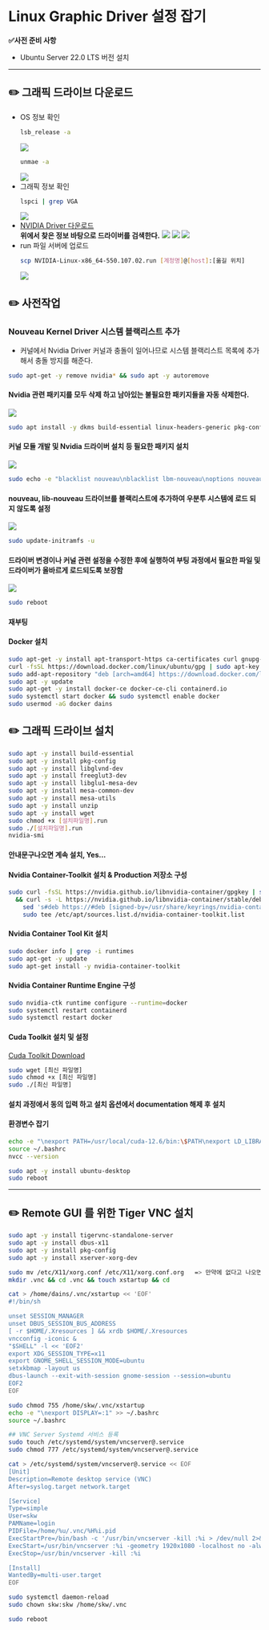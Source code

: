 # Linux Graphic Driver 설정 잡기

**✅사전 준비 사항**
- Ubuntu Server 22.0 LTS 버전 설치

<hr>

## ✏️ 그래픽 드라이브 다운로드
- OS 정보 확인
  ```bash
  lsb_release -a 
  ```
  ![](img/1/1.png)
  ```bash
  unmae -a 
  ```
  ![](img/1/2.png)
- 그래픽 정보 확인
  ```bash
  lspci | grep VGA
  ```
  ![](img/1/3.png)
- [NVIDIA Driver 다운로드](https://www.nvidia.com/download/index.aspx) <br>
  **위에서 찾은 정보 바탕으로 드라이버를 검색한다.**
  ![](img/1/4.png)
  ![](img/1/5.png)
  ![](img/1/6.png)
- run 파일 서버에 업로드
  ```bash
  scp NVIDIA-Linux-x86_64-550.107.02.run [계정명]@[host]:[옮길 위치]
  ```
  ![](img/1/7.png)

## ✏️ 사전작업

### Nouveau Kernel Driver 시스템 블랙리스트 추가

- 커널에서 Nvidia Driver 커널과 충돌이 일어나므로 시스템 블랙리스트 목록에 추가해서 충돌 방지를 해준다.
```bash
sudo apt-get -y remove nvidia* && sudo apt -y autoremove
```
#### Nvidia 관련 패키지를 모두 삭제 하고 남아있는 불필요한 패키지들을 자동 삭제한다.

![](./img/2/1.png)

```bash
sudo apt install -y dkms build-essential linux-headers-generic pkg-config libglvnd-dev
```
#### 커널 모듈 개발 및 Nvidia 드라이버 설치 등 필요한 패키지 설치

![](./img/2/2.png)

```bash
sudo echo -e "blacklist nouveau\nblacklist lbm-nouveau\noptions nouveau modeset=0\nalias nouveau off\nalias lbm-nouveau off" | sudo tee -a /etc/modprobe.d/blacklist.conf
```
#### nouveau, lib-nouveau 드라이브를 블랙리스트에 추가하여 우분투 시스템에 로드 되지 않도록 설정

![](./img/2/3.png)

```bash
sudo update-initramfs -u
```
#### 드라이버 변경이나 커널 관련 설정을 수정한 후에 실행하여 부팅 과정에서 필요한 파일 및 드라이버가 올바르게 로드되도록 보장함

![](./img/2/4.png)

```bash
sudo reboot
```
#### 재부팅

#### Docker 설치
```bash
sudo apt-get -y install apt-transport-https ca-certificates curl gnupg-agent software-properties-common
curl -fsSL https://download.docker.com/linux/ubuntu/gpg | sudo apt-key add -
sudo add-apt-repository "deb [arch=amd64] https://download.docker.com/linux/ubuntu $(lsb_release -cs) stable"
sudo apt -y update
sudo apt-get -y install docker-ce docker-ce-cli containerd.io
sudo systemctl start docker && sudo systemctl enable docker
sudo usermod -aG docker dains
```

## ✏️ 그래픽 드라이브 설치
```bash
sudo apt -y install build-essential
sudo apt -y install pkg-config
sudo apt -y install libglvnd-dev
sudo apt -y install freeglut3-dev
sudo apt -y install libglu1-mesa-dev
sudo apt -y install mesa-common-dev
sudo apt -y install mesa-utils
sudo apt -y install unzip
sudo apt -y install wget
sudo chmod +x [설치파일명].run
sudo ./[설치파일명].run
nvidia-smi
```
#### 안내문구나오면 계속 설치, Yes...

#### Nvidia Container-Toolkit 설치 & Production 저장소 구성
```bash
sudo curl -fsSL https://nvidia.github.io/libnvidia-container/gpgkey | sudo gpg --dearmor -o /usr/share/keyrings/nvidia-container-toolkit-keyring.gpg \
  && curl -s -L https://nvidia.github.io/libnvidia-container/stable/deb/nvidia-container-toolkit.list | \
    sed 's#deb https://#deb [signed-by=/usr/share/keyrings/nvidia-container-toolkit-keyring.gpg] https://#g' | \
    sudo tee /etc/apt/sources.list.d/nvidia-container-toolkit.list
```

#### Nvidia Container Tool Kit 설치
```bash
sudo docker info | grep -i runtimes
sudo apt-get -y update
sudo apt-get install -y nvidia-container-toolkit
```

#### Nvidia Container Runtime Engine 구성
```bash
sudo nvidia-ctk runtime configure --runtime=docker
sudo systemctl restart containerd
sudo systemctl restart docker
```
#### Cuda Toolkit 설치 및 설정
[Cuda Toolkit Download](https://developer.nvidia.com/cuda-downloads?target_os=Linux&target_arch=x86_64&Distribution=Ubuntu&target_version=22.04&target_type=runfile_local)
```bash
sudo wget [최신 파일명]
sudo chmod +x [최신 파일명]
sudo ./[최신 파일명]
```
#### 설치 과정에서 동의 입력 하고 설치 옵션에서 documentation 해제 후 설치

#### 환경변수 잡기
```bash
echo -e "\nexport PATH=/usr/local/cuda-12.6/bin:\$PATH\nexport LD_LIBRARY_PATH=/usr/local/cuda-12.6/lib64:\$LD_LIBRARY_PATH" >> ~/.bashrc
source ~/.bashrc
nvcc --version
```

```bash
sudo apt -y install ubuntu-desktop
sudo reboot
```

<hr>

## ✏️ Remote GUI 를 위한 Tiger VNC 설치
```bash
sudo apt -y install tigervnc-standalone-server
sudo apt -y install dbus-x11
sudo apt -y install pkg-config
sudo apt -y install xserver-xorg-dev

sudo mv /etc/X11/xorg.conf /etc/X11/xorg.conf.org   => 만약에 없다고 나오면 스킵
mkdir .vnc && cd .vnc && touch xstartup && cd

cat > /home/dains/.vnc/xstartup << 'EOF'
#!/bin/sh

unset SESSION_MANAGER
unset DBUS_SESSION_BUS_ADDRESS
[ -r $HOME/.Xresources ] && xrdb $HOME/.Xresources
vncconfig -iconic &
"$SHELL" -l << 'EOF2'
export XDG_SESSION_TYPE=x11
export GNOME_SHELL_SESSION_MODE=ubuntu
setxkbmap -layout us
dbus-launch --exit-with-session gnome-session --session=ubuntu
EOF2
EOF

sudo chmod 755 /home/skw/.vnc/xstartup
echo -e "\nexport DISPLAY=:1" >> ~/.bashrc
source ~/.bashrc

## VNC Server Systemd 서비스 등록
sudo touch /etc/systemd/system/vncserver@.service
sudo chmod 777 /etc/systemd/system/vncserver@.service

cat > /etc/systemd/system/vncserver@.service << EOF
[Unit]
Description=Remote desktop service (VNC)
After=syslog.target network.target

[Service]
Type=simple
User=skw
PAMName=login
PIDFile=/home/%u/.vnc/%H%i.pid
ExecStartPre=/bin/bash -c '/usr/bin/vncserver -kill :%i > /dev/null 2>&1 || :'
ExecStart=/usr/bin/vncserver :%i -geometry 1920x1080 -localhost no -alwaysshared -fg
ExecStop=/usr/bin/vncserver -kill :%i

[Install]
WantedBy=multi-user.target
EOF

sudo systemctl daemon-reload
sudo chown skw:skw /home/skw/.vnc

sudo reboot
```